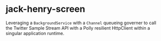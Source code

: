 # jack-henry-screen
Leveraging a `BackgroundService` with a `Channel` queueing governer to call the Twitter Sample Stream API with a Polly resilient HttpClient within a singular application runtime. 
